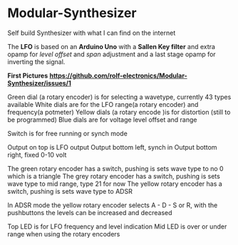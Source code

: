 # Modular-Synthesizer
Self build Synthesizer with what I can find on the internet

The **LFO** is based on an **Arduino Uno** with a **Sallen Key filter** and extra opamp for *level offset* and *span* adjustment and a last stage opamp for inverting the signal.

**First Pictures**
**https://github.com/rolf-electronics/Modular-Synthesizer/issues/1**

Green dial   (a rotary encoder) is for selecting a wavetype, currently 43 types available
White dials  are for the LFO range(a rotary encoder) and frequency(a potmeter)
Yellow dials (a rotary encode )is for distortion (still to be programmed)
Blue dials    are for voltage level offset and range

Switch is for free running or synch mode

Output on top is LFO output
Output bottom left, synch in
Output bottom right, fixed 0-10 volt

The green  rotary encoder has a switch, pushing is sets wave type to no 0 which is a triangle
The grey   rotary encoder has a switch, pushing is sets wave type to mid range, type 21 for now
The yellow rotary encoder has a switch, pushing is sets wave type to ADSR

In ADSR mode the yellow rotary encoder selects A - D - S or R, with the pushbuttons the levels can be increased and decreased

Top LED is for LFO frequency and level indication
Mid LED is over or under range when using the rotary encoders
